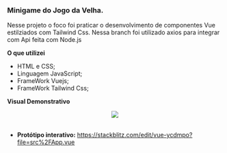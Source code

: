 ### Minigame do Jogo da Velha. 
 
 
 Nesse projeto o foco foi praticar o desenvolvimento de componentes Vue estilziados com Tailwind Css.
 Nessa branch foi utilizado axios para integrar com Api feita com Node.js
 
 **O que utilizei**
* HTML e CSS;
* Linguagem JavaScript;
* FrameWork Vuejs;
* FrameWork Tailwind Css;

**Visual Demonstrativo**
<div align="center">
<img src="https://github.com/Arturstriker3/oldladie-game/assets/59231364/0fca62cd-f484-4a96-83ec-b0428d10dfe5" width="auto" height="auto" />

</div>
<br/>

* **Protótipo interativo:** https://stackblitz.com/edit/vue-ycdmpo?file=src%2FApp.vue
